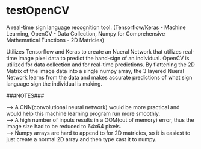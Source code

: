 # testOpenCV

A real-time sign language recognition tool. (Tensorflow/Keras - Machine Learning, OpenCV - Data Collection, Numpy for Comprehensive Mathematical Functions - 2D Matricies)

Utilizes Tensorflow and Keras to create an Nueral Network that utilizes real-time image pixel data to predict the hand-sign of an individual.  OpenCV is utilized for data collection and for real-time predictions.  By flattening the 2D Matrix of the image data into a single numpy array, the 3 layered Nueral Network learns from the data and makes accurate predictions of what sign language sign the individual is making.  



###NOTES###


-->  A CNN(convolutional neural network) would be more practical and would help this machine learning program run more smoothly.  
-->  A high number of inputs results in a OOM(out of memory) error, thus the image size had to be reduced to 64x64 pixels.  
-->  Numpy arrays are hard to append to for 2D matricies, so it is easiest to just create a normal 2D array and then type cast it to numpy.
